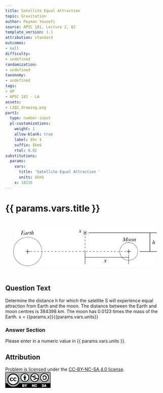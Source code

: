 ```yaml
---
title: Satellite Equal Attraction
topic: Gravitation
author: Peyman Yousefi
source: APSC 181, Lecture 2, Q2
template_version: 1.1
attribution: standard
outcomes:
- null
difficulty:
- undefined
randomization:
- undefined
taxonomy:
- undefined
tags:
- AP
- APSC 181 - LA
assets:
- L2Q2_drawing.png
part1:
  type: number-input
  pl-customizations:
    weight: 1
    allow-blank: true
    label: $h= $
    suffix: $km$
    rtol: 0.02
substitutions:
  params:
    vars:
      title: 'Satellite Equal Attraction '
      units: $km$
    x: 18216
---
```

# {{ params.vars.title }}
<img src="L2Q2_drawing.png" width=90% style="padding: 5%">

## Question Text

Determine the distance h for which the satellite S will experience equal attraction from Earth and
the moon.
The distance between the Earth and moon centres is 384398 $km$.
The moon has 0.0123 times the mass of the Earth.
x = {{params.x}}{{params.vars.units}}

### Answer Section

Please enter in a numeric value in {{ params.vars.units }}.

## Attribution

Problem is licensed under the [CC-BY-NC-SA 4.0 license](https://creativecommons.org/licenses/by-nc-sa/4.0/).<br> ![The Creative Commons 4.0 license requiring attribution-BY, non-commercial-NC, and share-alike-SA license.](https://raw.githubusercontent.com/firasm/bits/master/by-nc-sa.png)